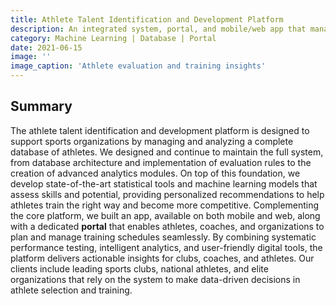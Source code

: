 ```yaml
---
title: Athlete Talent Identification and Development Platform
description: An integrated system, portal, and mobile/web app that manages athlete data, applies evaluation rules, and leverages advanced analytics to guide training and talent development.
category: Machine Learning | Database | Portal
date: 2021-06-15
image: ''
image_caption: 'Athlete evaluation and training insights'
---
```


## Summary

The athlete talent identification and development platform is designed to support sports organizations by managing and analyzing a complete database of athletes. We designed and continue to maintain the full system, from database architecture and implementation of evaluation rules to the creation of advanced analytics modules. On top of this foundation, we develop state-of-the-art statistical tools and machine learning models that assess skills and potential, providing personalized recommendations to help athletes train the right way and become more competitive. Complementing the core platform, we built an app, available on both mobile and web, along with a dedicated **portal** that enables athletes, coaches, and organizations to plan and manage training schedules seamlessly. By combining systematic performance testing, intelligent analytics, and user-friendly digital tools, the platform delivers actionable insights for clubs, coaches, and athletes. Our clients include leading sports clubs, national athletes, and elite organizations that rely on the system to make data-driven decisions in athlete selection and training.